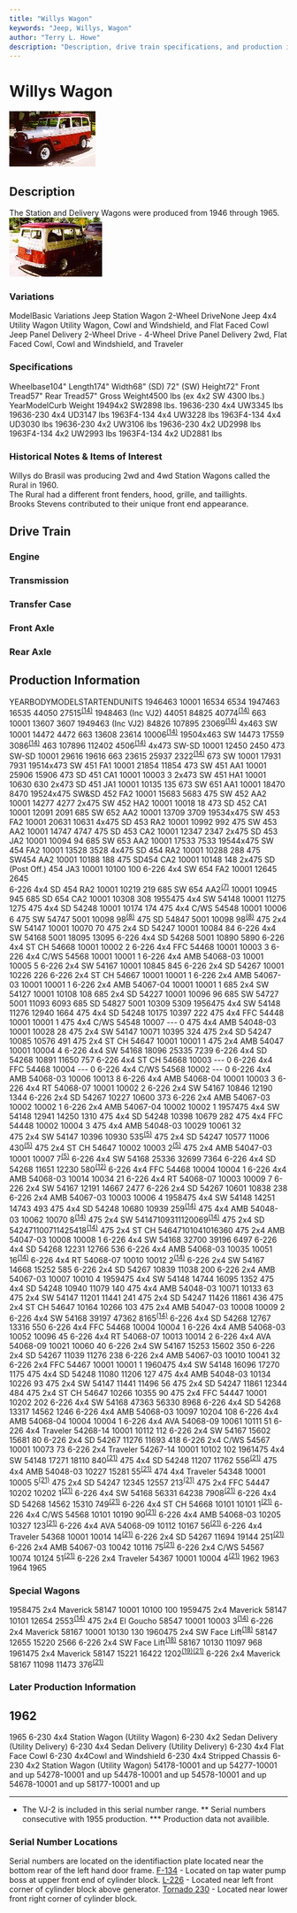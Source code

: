 ```yaml
---
title: "Willys Wagon"
keywords: "Jeep, Willys, Wagon"
author: "Terry L. Howe"
description: "Description, drive train specifications, and production information for the forward control Jeeps Wagon"
---
```


# Willys Wagon
[![Willys-Overland Wagon Drivers Side](/images/wwdt.jpg)](/images/wwd.jpg)
## Description
The Station and Delivery Wagons were produced from 1946 through 1965.
[![Willys-Overland Wagon Passenger Side](/images/wwpt.jpg)](/images/wwp.jpg)
### Variations
ModelBasic Variations
Jeep Station Wagon
2-Wheel DriveNone
Jeep 4x4 Utility Wagon
Utility Wagon, Cowl and Windshield,
and Flat Faced Cowl
Jeep Panel Delivery
2-Wheel Drive - 4-Wheel Drive
Panel Delivery 2wd, Flat Faced Cowl,
Cowl and Windshield, and Traveler
### Specifications
Wheelbase104"
Length174"
Width68" (SD)  72" (SW)
Height72"
Front Tread57"
Rear Tread57"
Gross Weight4500 lbs (ex 4x2 SW 4300 lbs.)
YearModelCurb Weight
19494x2 SW2898 lbs.
19636-230 4x4 UW3345 lbs
19636-230 4x4 UD3147 lbs
1963F4-134 4x4 UW3228 lbs
1963F4-134 4x4 UD3030 lbs
19636-230 4x2 UW3106 lbs
19636-230 4x2 UD2998 lbs
1963F4-134 4x2 UW2993 lbs
1963F4-134 4x2 UD2881 lbs
### Historical Notes & Items of Interest
Willys do Brasil was producing 2wd and 4wd Station Wagons called the Rural in 1960.  
The Rural had a different front fenders, hood, grille, and taillights.  
Brooks Stevens contributed to their unique front end appearance.
## Drive Train
### Engine
### Transmission
### Transfer Case
### Front Axle
### Rear Axle
## Production Information
YEARBODYMODELSTARTENDUNITS
1946463          10001   16534    6534
1947463          16535   44050   27515<sup>[(14)](/history/index.html#14)</sup>
1948463 (Inc VJ2)          44051   84825   40774<sup>[(14)](/history/index.html#14)</sup>
663           10001    13607     3607
1949463 (Inc VJ2)           84826   107895    23069<sup>[(14)](/history/index.html#14)</sup>
4x463 SW           10001    14472     4472
663           13608    23614    10006<sup>[(14)](/history/index.html#14)</sup>
19504x463 SW            14473    17559    3086<sup>[(14)](/history/index.html#14)</sup>
463           107896   112402    4506<sup>[(14)](/history/index.html#14)</sup>
4x473 SW-SD            10001    12450    2450
473 SW-SD            10001    29616   19616
663            23615    25937    2322<sup>[(14)](/history/index.html#14)</sup>
673 SW            10001    17931    7931
19514x473 SW 451 FA1    10001     21854    11854
473 SW 451 AA1    10001     25906    15906
473 SD 451 CA1    10001     10003        3
2x473 SW 451 HA1    10001     10630      630
2x473 SD 451 JA1    10001     10135      135
673 SW 651 AA1    10001     18470     8470
19524x475 SW&SD 452 FA2    10001     15683     5683
475 SW 452 AA2    10001     14277     4277
2x475 SW 452 HA2    10001     10018       18
473 SD 452 CA1    10001     12091     2091
685 SW 652 AA2    10001     13709     3709
19534x475 SW 453 FA2      10001       20631    10631
4x475 SD 453 RA2      10001       10992      992
475 SW 453 AA2      10001       14747     4747
475 SD 453 CA2      10001       12347     2347
2x475 SD 453 JA2      10001       10094       94
685 SW 653 AA2      10001       17533     7533
19544x475 SW 454 FA2      10001       13528     3528
4x475 SD 454 RA2      10001       10288      288
475 SW454 AA2      10001       10188      188
475 SD454 CA2      10001       10148      148
2x475 SD (Post Off.) 454 JA3      10001       10100      100
6-226 4x4 SW 654 FA2      10001       12645     2645                
6-226 4x4 SD 454 RA2      10001       10219      219
685 SW 654 AA2<sup>[(7)](/history/index.html#7)</sup>     10001       10945      945
685 SD 654 CA2      10001       10308      308
1955475 4x4 SW 54148    10001    11275     1275
475 4x4 SD 54248    10001    10174      174
475 4x4 C/WS 54548    10001    10006        6
475 SW 54747     5001    10098       98<sup>[(8)](/history/index.html#8)</sup>
475 SD 54847     5001    10098       98<sup>[(8)](/history/index.html#8)</sup>
475 2x4 SW 54147    10001    10070       70
475 2x4 SD 54247    10001    10084       84
6-226 4x4 SW 54168     5001    18095    13095
6-226 4x4 SD 54268     5001    10890     5890
6-226 4x4 ST CH 54668    10001    10002        2
6-226 4x4 FFC 54468    10001    10003        3
6-226 4x4 C/WS 54568    10001    10001        1
6-226 4x4 AMB 54068-03    10001    10005        5
6-226 2x4 SW 54167    10001    10845      845
6-226 2x4 SD 54267    10001    10226      226
6-226 2x4 ST CH 54667    10001    10001        1
6-226 2x4 AMB 54067-03    10001    10001        1
6-226 2x4 AMB 54067-04    10001    10001        1
685 2x4 SW 54127    10001    10108      108
685 2x4 SD 54227    10001    10096       96
685 SW 54727     5001    11093     6093
685 SD 54827     5001    10309     5309
1956475 4x4 SW 54148      11276     12940    1664
475 4x4 SD 54248      10175     10397     222
475 4x4 FFC 54448      10001     10001       1
475 4x4 C/WS 54548      10007      ---        0
475 4x4 AMB 54048-03      10001     10028      28
475 2x4 SW 54147      10071     10395     324
475 2x4 SD 54247      10085     10576     491
475 2x4 ST CH 54647      10001     10001       1
475 2x4 AMB 54047      10001     10004       4
6-226 4x4 SW 54168      18096     25335    7239
6-226 4x4 SD 54268      10891     11650     757
6-226 4x4 ST CH 54668      10003      ---        0
6-226 4x4 FFC 54468      10004      ---        0
6-226 4x4 C/WS 54568      10002      ---        0
6-226 4x4 AMB 54068-03      10006     10013       8
6-226 4x4 AMB 54068-04      10001     10003       3
6-226 4x4 RT 54068-07      10001     10002       2
6-226 2x4 SW 54167      10846     12190    1344
6-226 2x4 SD 54267      10227     10600     373
6-226 2x4 AMB 54067-03      10002     10002       1
6-226 2x4 AMB 54067-04      10002     10002       1
1957475 4x4 SW 54148     12941     14250     1310
475 4x4 SD 54248     10398     10679      282
475 4x4 FFC 54448     10002     10004        3
475 4x4 AMB 54048-03     10029     10061       32  
475 2x4 SW 54147     10396     10930      535<sup>[(5)](/history/index.html#5)</sup>
475 2x4 SD 54247     10577     11006      430<sup>[(5)](/history/index.html#5)</sup>
475 2x4 ST CH 54647     10002     10003        2<sup>[(5)](/history/index.html#5)</sup>
475 2x4  AMB 54047-03     10001     10007        7<sup>[(5)](/history/index.html#5)</sup>
6-226 4x4 SW 54168     25336     32699     7364
6-226 4x4 SD 54268     11651     12230      580<sup>[(12)](/history/index.html#12)</sup>
6-226 4x4 FFC 54468     10004     10004        1
6-226 4x4 AMB 54068-03     10014     10034       21
6-226 4x4 RT 54068-07     10003     10009        7
6-226 2x4 SW 54167     12191     14667     2477
6-226 2x4 SD 54267     10601     10838      238
6-226 2x4 AMB 54067-03     10003     10006        4
1958475 4x4 SW 54148     14251     14743      493
475 4x4 SD 54248     10680     10939      259<sup>[(14)](/history/index.html#14)</sup>
475 4x4 AMB 54048-03     10062     10070        8<sup>[(14)](/history/index.html#14)</sup>
475 2x4 SW 54147109311120069<sup>[(14)](/history/index.html#14)</sup>
475 2x4 SD 542471100711425418<sup>[(14)](/history/index.html#14)</sup>
475 2x4 ST CH 54647101041016360
475 2x4 AMB 54047-03     10008     10008        1
6-226 4x4 SW 54168     32700     39196     6497
6-226 4x4 SD 54268     12231     12766      536
6-226 4x4 AMB 54068-03     10035     10051       16<sup>[(14)](/history/index.html#14)</sup>
6-226 4x4 RT 54068-07     10010     10012        2<sup>[(14)](/history/index.html#14)</sup>
6-226 2x4 SW 54167     14668     15252      585
6-226 2x4 SD 54267     10839     11038      200
6-226 2x4 AMB 54067-03     10007     10010        4
1959475 4x4 SW 54148   14744     16095     1352
475 4x4 SD 54248   10940     11079      140
475 4x4 AMB 54048-03   10071     10133       63
475 2x4 SW 54147   11201     11441      241
475 2x4 SD 54247   11426     11861      436
475 2x4 ST CH 54647   10164     10266      103
475 2x4 AMB 54047-03   10008     10009        2
6-226 4x4 SW 54168   39197     47362     8165<sup>[(14)](/history/index.html#14)</sup>
6-226 4x4 SD 54268   12767     13316      550
6-226 4x4 FFC 54468   10004     10004        1
6-226 4x4 AMB 54068-03   10052     10096       45
6-226 4x4 RT 54068-07   10013     10014        2
6-226 4x4 AVA 54068-09   10021     10060       40
6-226 2x4 SW 54167   15253     15602      350
6-226 2x4 SD 54267   11039     11276      238
6-226 2x4 AMB 54067-03   10010     10041       32
6-226 2x4 FFC 54467   10001     10001        1
1960475 4x4 SW 54148      16096      17270       1175
475 4x4 SD 54248      11080      11206        127
475 4x4 AMB 54048-03      10134      10226         93
475 2x4 SW 54147      11441      11496         56
475 2x4 SD 54247      11861      12344        484
475 2x4 ST CH 54647      10266      10355         90
475 2x4 FFC 54447      10001      10202        202
6-226 4x4 SW 54168      47363      56330       8968
6-226 4x4 SD 54268      13317      14562       1246
6-226 4x4 AMB 54068-03      10097      10204        108
6-226 4x4 AMB 54068-04      10004      10004          1
6-226 4x4 AVA 54068-09      10061      10111         51
6-226 4x4 Traveler 54268-14     10001      10112        112
6-226 2x4 SW 54167      15602      15681         80
6-226 2x4 SD 54267      11276      11693        418
6-226 2x4 C/WS 54567      10001      10073         73
6-226 2x4 Traveler 54267-14     10001      10102        102
1961475 4x4 SW 54148     17271     18110       840<sup>[(21)](/history/index.html#21)</sup>
475 4x4 SD 54248     11207     11762       556<sup>[(21)](/history/index.html#21)</sup>
475 4x4 AMB 54048-03     10227     15281        55<sup>[(21)](/history/index.html#21)</sup>
474 4x4 Traveler 54348     10001     10005         5<sup>[(21)](/history/index.html#21)</sup>
475 2x4 SD 54247     12345     12557       213<sup>[(21)](/history/index.html#21)</sup>
475 2x4 FFC 54447     10202     10202         1<sup>[(21)](/history/index.html#21)</sup>
6-226 4x4 SW 54168     56331     64238      7908<sup>[(21)](/history/index.html#21)</sup>
6-226 4x4 SD 54268     14562     15310       749<sup>[(21)](/history/index.html#21)</sup>
6-226 4x4 ST CH 54668     10101     10101         1<sup>[(21)](/history/index.html#21)</sup>
6-226 4x4 C/WS 54568     10101     10190        90<sup>[(21)](/history/index.html#21)</sup>
6-226 4x4 AMB 54068-03     10205     10327       123<sup>[(21)](/history/index.html#21)</sup>
6-226 4x4 AVA 54068-09     10112     10167        56<sup>[(21)](/history/index.html#21)</sup>
6-226 4x4 Traveler 54368     10001     10014        14<sup>[(21)](/history/index.html#21)</sup>
6-226 2x4 SD 54267     11694     19144       251<sup>[(21)](/history/index.html#21)</sup>
6-226 2x4 AMB 54067-03     10042     10116        75<sup>[(21)](/history/index.html#21)</sup>
6-226 2x4 C/WS 54567     10074     10124        51<sup>[(21)](/history/index.html#21)</sup>
6-226 2x4 Traveler 54367     10001     10004         4<sup>[(21)](/history/index.html#21)</sup>
1962
1963
1964
1965
### Special Wagons
1958475 2x4 Maverick 58147     10001     10100      100
1959475 2x4 Maverick 58147   10101     12654     2553<sup>[(14)](/history/index.html#14)</sup>
475 2x4 El Goucho 58547   10001     10003        3<sup>[(14)](/history/index.html#14)</sup>
6-226 2x4 Maverick 58167   10001     10130      130
1960475 2x4 SW Face Lift<sup>[(18)](/history/index.html#18)</sup> 58147      12655      15220       2566
6-226 2x4 SW Face Lift<sup>[(18)](/history/index.html#18)</sup> 58167      10130      11097        968
1961475 2x4 Maverick 58147     15221     16422      1202<sup>[(19)](/history/index.html#19)</sup><sup>[(21)](/history/index.html#21)</sup>
6-226 2x4 Maverick 58167     11098     11473       376<sup>[(21)](/history/index.html#21)</sup>
### Later Production Information
1962
-
1965
6-230 4x4 Station Wagon (Utility Wagon)
6-230 4x2 Sedan Delivery (Utility Delivery)
6-230 4x4 Sedan Delivery (Utility Delivery)
6-230 4x4 Flat Face Cowl
6-230 4x4Cowl and Windshield
6-230 4x4 Stripped Chassis
6-230 4x2 Station Wagon (Utility Wagon)
54178-10001 and up
54277-10001 and up
54278-10001 and up
54478-10001 and up
54578-10001 and up
54678-10001 and up
58177-10001 and up
***
* The VJ-2 is included in this serial number range.
** Serial numbers consecutive with 1955 production.
*** Production data not availible.
### Serial Number Locations
Serial numbers are located on the identifiaction plate located near the bottom rear of the left hand door frame.
[F-134](/jeep/willys/specs.htm#F134) - Located on tap water pump boss at upper front end of cylinder block.
[L-226](/jeep/willys/specs.htm#L226) - Located near left front corner of cylinder block above generator.
[Tornado 230](/jeep/willys/specs.htm#SOHC) - Located near lower front right corner of cylinder block.